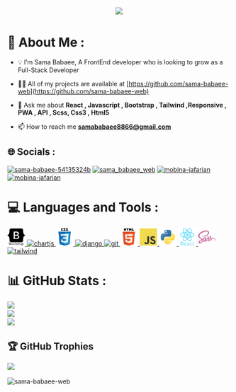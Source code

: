
<h1 align="center">
  <a href="https://git.io/typing-svg">
    <img src="https://readme-typing-svg.herokuapp.com/?lines=Hello,+There!+👋;I'm+Sama+Babaee...;A+Front-end+developer;Nice+to+meet+you!&center=true&size=30&color=fe428e">
  </a>
</h1>

# 💫 About Me :

- 💡 I’m Sama Babaee, A FrontEnd developer who is looking to grow as a Full-Stack Developer

- 👨‍💻 All of my projects are available at [https://github.com/sama-babaee-web](https://github.com/sama-babaee-web)

- 💬 Ask me about **React , Javascript , Bootstrap , Tailwind ,Responsive , PWA , API , Scss, Css3 , Html5**

- 📫 How to reach me **samababaee8866@gmail.com**

## 🌐 Socials :

<p align="left">
<a href="https://linkedin.com/in/sama-babaee-54135324b" target="blank"><img align="center" src="https://raw.githubusercontent.com/rahuldkjain/github-profile-readme-generator/master/src/images/icons/Social/linked-in-alt.svg" alt="sama-babaee-54135324b" height="30" width="40" /></a>
<a href="https://instagram.com/sama_babaee_web" target="blank"><img align="center" src="https://raw.githubusercontent.com/rahuldkjain/github-profile-readme-generator/master/src/images/icons/Social/instagram.svg" alt="sama_babaee_web" height="30" width="40" /></a>
  <a href="https://samababaee8866@gmail.com" target="blank">
  <img align="center" src="https://www.freepnglogos.com/uploads/logo-gmail-png/logo-gmail-png-gmail-icon-download-png-and-vector-1.png" alt="mobina-jafarian" height="30" width="40" /></a>
  <a href="https://t.me/sama_b4" target="blank">
  <img align="center" src="https://img.icons8.com/fluency/48/null/telegram-app.png" alt="mobina-jafarian" /></a>
</p>



# 💻 Languages and Tools :
<p align="left"> <a href="https://getbootstrap.com" target="_blank" rel="noreferrer"> <img src="https://raw.githubusercontent.com/devicons/devicon/master/icons/bootstrap/bootstrap-plain-wordmark.svg" alt="bootstrap" width="40" height="40"/> </a> <a href="https://www.chartjs.org" target="_blank" rel="noreferrer"> <img src="https://www.chartjs.org/media/logo-title.svg" alt="chartjs" width="40" height="40"/> </a> <a href="https://www.w3schools.com/css/" target="_blank" rel="noreferrer"> <img src="https://raw.githubusercontent.com/devicons/devicon/master/icons/css3/css3-original-wordmark.svg" alt="css3" width="40" height="40"/> </a> <a href="https://www.djangoproject.com/" target="_blank" rel="noreferrer"> <img src="https://cdn.worldvectorlogo.com/logos/django.svg" alt="django" width="40" height="40"/> </a> <a href="https://git-scm.com/" target="_blank" rel="noreferrer"> <img src="https://www.vectorlogo.zone/logos/git-scm/git-scm-icon.svg" alt="git" width="40" height="40"/> </a> <a href="https://www.w3.org/html/" target="_blank" rel="noreferrer"> <img src="https://raw.githubusercontent.com/devicons/devicon/master/icons/html5/html5-original-wordmark.svg" alt="html5" width="40" height="40"/> </a> <a href="https://developer.mozilla.org/en-US/docs/Web/JavaScript" target="_blank" rel="noreferrer"> <img src="https://raw.githubusercontent.com/devicons/devicon/master/icons/javascript/javascript-original.svg" alt="javascript" width="40" height="40"/> </a> <a href="https://www.python.org" target="_blank" rel="noreferrer"> <img src="https://raw.githubusercontent.com/devicons/devicon/master/icons/python/python-original.svg" alt="python" width="40" height="40"/> </a> <a href="https://reactjs.org/" target="_blank" rel="noreferrer"> <img src="https://raw.githubusercontent.com/devicons/devicon/master/icons/react/react-original-wordmark.svg" alt="react" width="40" height="40"/> </a> <a href="https://sass-lang.com" target="_blank" rel="noreferrer"> <img src="https://raw.githubusercontent.com/devicons/devicon/master/icons/sass/sass-original.svg" alt="sass" width="40" height="40"/> </a> <a href="https://tailwindcss.com/" target="_blank" rel="noreferrer"> <img src="https://www.vectorlogo.zone/logos/tailwindcss/tailwindcss-icon.svg" alt="tailwind" width="40" height="40"/> </a> </p>



# 📊 GitHub Stats :
![](https://github-readme-stats.vercel.app/api?username=sama-babaee-web&theme=radical&hide_border=true&include_all_commits=false&count_private=false)<br/>
![](https://github-readme-streak-stats.herokuapp.com/?user=sama-babaee-web&theme=radical&hide_border=true)<br/>
![](https://github-readme-stats.vercel.app/api/top-langs/?username=sama-babaee-web&theme=radical&hide_border=true&include_all_commits=false&count_private=false&layout=compact)

## 🏆 GitHub Trophies
![](https://github-profile-trophy.vercel.app/?username=sama-babaee-web&theme=radical&no-frame=true&no-bg=false&margin-w=4)



<p align="left"> <img src="https://komarev.com/ghpvc/?username=sama-babaee-web&label=Profile%20views&color=fe428e&style=plastic" alt="sama-babaee-web" /></p>
